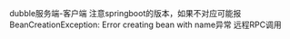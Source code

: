 dubble服务端-客户端
注意springboot的版本，如果不对应可能报BeanCreationException: Error creating bean with name异常
远程RPC调用